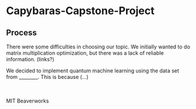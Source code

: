 # Capybaras-Capstone-Project

## Process
There were some difficulties in choosing our topic. We initially wanted to do matrix multiplication optimization, but there was a lack of reliable information. (links?) 

We decided to implement quantum machine learning using the data set from ________. This is because (...) 

</br></br>
MIT Beaverworks
